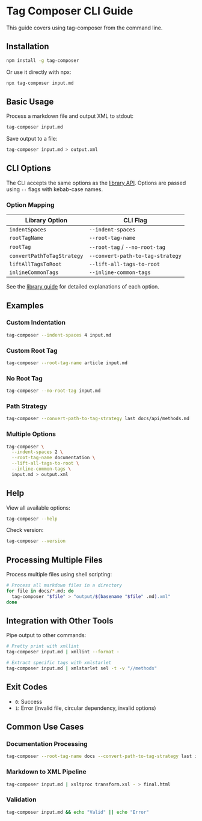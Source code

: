 # Tag Composer CLI Guide

This guide covers using tag-composer from the command line.

## Installation

```bash
npm install -g tag-composer
```

Or use it directly with npx:

```bash
npx tag-composer input.md
```

## Basic Usage

Process a markdown file and output XML to stdout:

```bash
tag-composer input.md
```

Save output to a file:

```bash
tag-composer input.md > output.xml
```

## CLI Options

The CLI accepts the same options as the [library API](./lib.md#options). Options are passed using `--` flags with kebab-case names.

### Option Mapping

| Library Option             | CLI Flag                         |
| -------------------------- | -------------------------------- |
| `indentSpaces`             | `--indent-spaces`                |
| `rootTagName`              | `--root-tag-name`                |
| `rootTag`                  | `--root-tag` / `--no-root-tag`   |
| `convertPathToTagStrategy` | `--convert-path-to-tag-strategy` |
| `liftAllTagsToRoot`        | `--lift-all-tags-to-root`        |
| `inlineCommonTags`         | `--inline-common-tags`           |

See the [library guide](./lib.md#options) for detailed explanations of each option.

## Examples

### Custom Indentation

```bash
tag-composer --indent-spaces 4 input.md
```

### Custom Root Tag

```bash
tag-composer --root-tag-name article input.md
```

### No Root Tag

```bash
tag-composer --no-root-tag input.md
```

### Path Strategy

```bash
tag-composer --convert-path-to-tag-strategy last docs/api/methods.md
```

### Multiple Options

```bash
tag-composer \
  --indent-spaces 2 \
  --root-tag-name documentation \
  --lift-all-tags-to-root \
  --inline-common-tags \
  input.md > output.xml
```

## Help

View all available options:

```bash
tag-composer --help
```

Check version:

```bash
tag-composer --version
```

## Processing Multiple Files

Process multiple files using shell scripting:

```bash
# Process all markdown files in a directory
for file in docs/*.md; do
  tag-composer "$file" > "output/$(basename "$file" .md).xml"
done
```

## Integration with Other Tools

Pipe output to other commands:

```bash
# Pretty print with xmllint
tag-composer input.md | xmllint --format -

# Extract specific tags with xmlstarlet
tag-composer input.md | xmlstarlet sel -t -v "//methods"
```

## Exit Codes

- `0`: Success
- `1`: Error (invalid file, circular dependency, invalid options)

## Common Use Cases

### Documentation Processing

```bash
tag-composer --root-tag-name docs --convert-path-to-tag-strategy last index.md
```

### Markdown to XML Pipeline

```bash
tag-composer input.md | xsltproc transform.xsl - > final.html
```

### Validation

```bash
tag-composer input.md && echo "Valid" || echo "Error"
```
